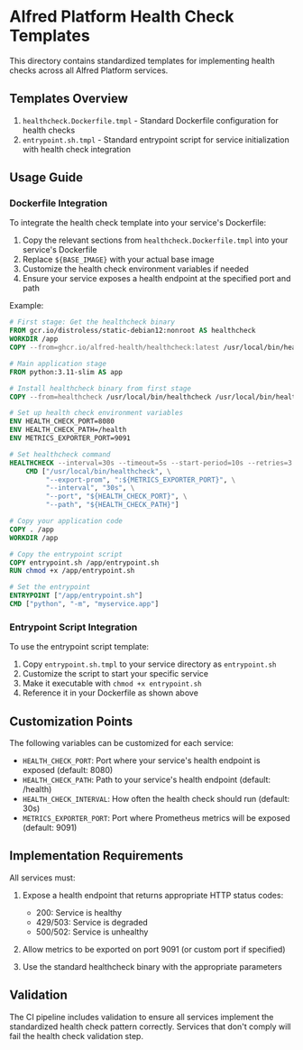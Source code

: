 # Alfred Platform Health Check Templates

This directory contains standardized templates for implementing health checks across all Alfred Platform services.

## Templates Overview

1. `healthcheck.Dockerfile.tmpl` - Standard Dockerfile configuration for health checks
2. `entrypoint.sh.tmpl` - Standard entrypoint script for service initialization with health check integration

## Usage Guide

### Dockerfile Integration

To integrate the health check template into your service's Dockerfile:

1. Copy the relevant sections from `healthcheck.Dockerfile.tmpl` into your service's Dockerfile
2. Replace `${BASE_IMAGE}` with your actual base image
3. Customize the health check environment variables if needed
4. Ensure your service exposes a health endpoint at the specified port and path

Example:

```dockerfile
# First stage: Get the healthcheck binary
FROM gcr.io/distroless/static-debian12:nonroot AS healthcheck
WORKDIR /app
COPY --from=ghcr.io/alfred-health/healthcheck:latest /usr/local/bin/healthcheck /usr/local/bin/healthcheck

# Main application stage
FROM python:3.11-slim AS app

# Install healthcheck binary from first stage
COPY --from=healthcheck /usr/local/bin/healthcheck /usr/local/bin/healthcheck

# Set up health check environment variables
ENV HEALTH_CHECK_PORT=8080
ENV HEALTH_CHECK_PATH=/health
ENV METRICS_EXPORTER_PORT=9091

# Set healthcheck command
HEALTHCHECK --interval=30s --timeout=5s --start-period=10s --retries=3 \
    CMD ["/usr/local/bin/healthcheck", \
         "--export-prom", ":${METRICS_EXPORTER_PORT}", \
         "--interval", "30s", \
         "--port", "${HEALTH_CHECK_PORT}", \
         "--path", "${HEALTH_CHECK_PATH}"]

# Copy your application code
COPY . /app
WORKDIR /app

# Copy the entrypoint script
COPY entrypoint.sh /app/entrypoint.sh
RUN chmod +x /app/entrypoint.sh

# Set the entrypoint
ENTRYPOINT ["/app/entrypoint.sh"]
CMD ["python", "-m", "myservice.app"]
```

### Entrypoint Script Integration

To use the entrypoint script template:

1. Copy `entrypoint.sh.tmpl` to your service directory as `entrypoint.sh`
2. Customize the script to start your specific service
3. Make it executable with `chmod +x entrypoint.sh`
4. Reference it in your Dockerfile as shown above

## Customization Points

The following variables can be customized for each service:

- `HEALTH_CHECK_PORT`: Port where your service's health endpoint is exposed (default: 8080)
- `HEALTH_CHECK_PATH`: Path to your service's health endpoint (default: /health)
- `HEALTH_CHECK_INTERVAL`: How often the health check should run (default: 30s)
- `METRICS_EXPORTER_PORT`: Port where Prometheus metrics will be exposed (default: 9091)

## Implementation Requirements

All services must:

1. Expose a health endpoint that returns appropriate HTTP status codes:
   - 200: Service is healthy
   - 429/503: Service is degraded
   - 500/502: Service is unhealthy

2. Allow metrics to be exported on port 9091 (or custom port if specified)

3. Use the standard healthcheck binary with the appropriate parameters

## Validation

The CI pipeline includes validation to ensure all services implement the standardized health check pattern correctly. Services that don't comply will fail the health check validation step.